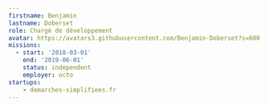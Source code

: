 ```yaml
---
firstname: Benjamin
lastname: Doberset
role: Chargé de développement
avatar: https://avatars3.githubusercontent.com/Benjamin-Doberset?s=600
missions:
  - start: '2018-03-01'
    end: '2019-06-01'
    status: independent
    employer: octo
startups:
    - demarches-simplifiees.fr
---
```

